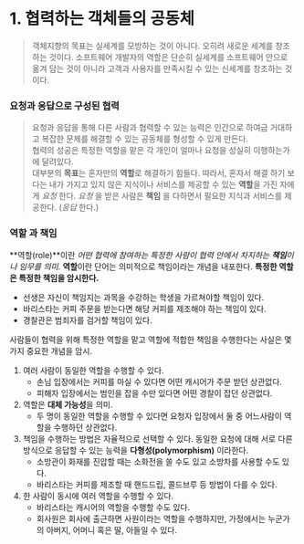 # 1. 협력하는 객체들의 공동체
> 객체지향의 목표는 실세계를 모방하는 것이 아니다. 오히려 새로운 세계를 창조하는 것이다. 소프트웨어 개발자의 역할은 단순히 실세계를 소프트웨어 안으로 옮겨 담는 것이 아니라 고객과 사용자를 만족시킬 수 있는 신세계를 창조하는 것이다.  

### 요청과 응답으로 구성된 협력
> 요청과 응답을 통해 다른 사람과 협력할 수 있는 능력은 인간으로 하여금 거대하고 복잡한 문제를 해결할 수 있는 공동체를 형성할 수 있게 만든다.  
> 협력의 성공은 특정한 역할을 맡은 각 개인이 얼마나 요청을 성실히 이행하는가에 달려있다.  
대부분의 **목표**는 혼자만의 **역할**로 해결하기 힘들다.
따라서, 혼자서 해결 하기 보다는 내가 가지고 있지 않은 지식이나 서비스를 제공할 수 있는 **역할**을 가진 자에게 _요청_ 한다. 
_요청_ 을 받은 사람은 **책임** 을 다하면서 필요한 지식과 서비스를 제공한다. (_응답_ 한다.)

### 역할 과 책임
**역할(role)**이란 _어떤 협력에 참여하는 특정한 사람이 협력 안에서 차지하는 **책임**이나 임무를 의미._
**역할**이란 단어는 의미적으로 책임이라는 개념을 내포한다.
**특정한 역할은 특정한 책임을 암시한다.**
* 선생은 자신이 책임지는 과목을 수강하는 학생을 가르쳐야할 책임이 있다.
* 바리스타는 커피 주문을 받는다면 해당 커피를 제조해야 하는 책임이 있다.
* 경찰관은 범죄자를 검거할 책임이 있다.

사람들이 협력을 위해 특정한 역할을 맡고 역할에 적합한 책임을 수행한다는 사실은 몇가지 중요한 개념을 암시.
1. 여러 사람이 동일한 역할을 수행할 수 있다.
	* 손님 입장에서는 커피를 마실 수 있다면 어떤 캐시어가 주문 받던 상관없다.
	* 피해자 입장에서는 범인을 잡을 수만 있다면 어떤 경찰이 잡던 상관없다.
2. 역할은 **대체 가능성**을 의미.
	* 두 명이 동일한 역할을 수행할 수 있다면 요청자 입장에서 둘 중 어느사람이 역할을 수행하던 상관없다.
3. 책임을 수행하는 방법은 자율적으로 선택할 수 있다.
	동일한 요청에 대해 서로 다른 방식으로 응답할 수 있는 능력을 **다형성(polymorphism)** 이라한다.
	* 소방관이 화재를 진압할 때는 소화전을 쓸 수도 있고 소방차를 사용할 수도 있다.
	* 바리스타는 커피를 제조할 때 핸드드립, 콜드브루 등 방법이 다를 수 있다.
4. 한 사람이 동시에 여러 역할을 수행할 수 있다.
	* 바리스타는 캐시어의 역할을 수행할 수도 있다.
	* 회사원은 회사에 출근하면 사원이라는 역할을 수행하지만, 가정에서는 누군가의 아버지, 어머니 혹은 딸, 아들일 수 있다. 


